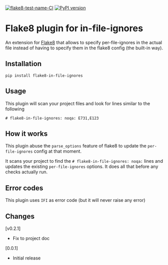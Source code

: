 [![flake8-test-name-CI](https://github.com/bagerard/flake8-in-file-ignores/actions/workflows/github-actions.yml/badge.svg)](https://github.com/bagerard/flake8-in-file-ignores/actions/workflows/github-actions.yml)
[![PyPI version](https://img.shields.io/pypi/v/flake8-in-file-ignores.svg)](https://pypi.org/project/flake8-in-file-ignores/)

# Flake8 plugin for in-file-ignores

An extension for [Flake8](https://pypi.python.org/pypi/flake8) that allows to specify per-file-ignores
in the actual file instead of having to specify them in the flake8 config (the built-in way).

## Installation

    pip install flake8-in-file-ignores

## Usage
    
This plugin will scan your project files and look for lines similar to the following
    
    # flake8-in-file-ignores: noqa: E731,E123


## How it works

This plugin abuse the `parse_options` feature of flake8 to update the `per-file-ignores` config at that moment.

It scans your project to find the `# flake8-in-file-ignores: noqa:` lines and updates
the existing `per-file-ignores` options. It does all that before any checks actually run.

## Error codes

This plugin uses `IFI` as error code (but it will never raise any error)


## Changes

[v0.2.1]
* Fix to project doc

[0.0.1]
* Initial release
